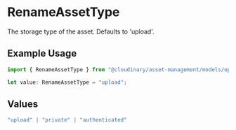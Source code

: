 # RenameAssetType

The storage type of the asset. Defaults to 'upload'.

## Example Usage

```typescript
import { RenameAssetType } from "@cloudinary/asset-management/models/operations";

let value: RenameAssetType = "upload";
```

## Values

```typescript
"upload" | "private" | "authenticated"
```